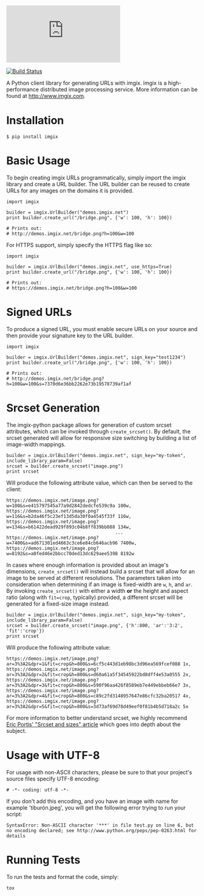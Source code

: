 ![imgix logo](https://assets.imgix.net/imgix-logo-web-2014.pdf?page=2&fm=png&w=200&h=200)

[![Build Status](https://travis-ci.org/imgix/imgix-python.png?branch=master)](https://travis-ci.org/imgix/imgix-python)

A Python client library for generating URLs with imgix. imgix is a
high-performance distributed image processing service. More information
can be found at <http://www.imgix.com>.

Installation
============

``` {.bash}
$ pip install imgix
```

Basic Usage
===========

To begin creating imgix URLs programmatically, simply import the imgix
library and create a URL builder. The URL builder can be reused to
create URLs for any images on the domains it is provided.

``` {.python}
import imgix

builder = imgix.UrlBuilder("demos.imgix.net")
print builder.create_url("/bridge.png", {'w': 100, 'h': 100})

# Prints out:
# http://demos.imgix.net/bridge.png?h=100&w=100
```

For HTTPS support, simply specify the HTTPS flag like so:

``` {.python}
import imgix

builder = imgix.UrlBuilder("demos.imgix.net", use_https=True)
print builder.create_url("/bridge.png", {'w': 100, 'h': 100})

# Prints out:
# https://demos.imgix.net/bridge.png?h=100&w=100
```

Signed URLs
===========

To produce a signed URL, you must enable secure URLs on your source and
then provide your signature key to the URL builder.

``` {.python}
import imgix

builder = imgix.UrlBuilder("demos.imgix.net", sign_key="test1234")
print builder.create_url("/bridge.png", {'w': 100, 'h': 100})

# Prints out:
# http://demos.imgix.net/bridge.png?h=100&w=100&s=7370d6e36bb2262e73b19578739af1af
```

Srcset Generation
=================

The imgix-python package allows for generation of custom srcset
attributes, which can be invoked through `create_srcset()`. By default,
the srcset generated will allow for responsive size switching by
building a list of image-width mappings.

``` {.python}
builder = imgix.UrlBuilder("demos.imgix.net", sign_key="my-token", include_library_param=False)
srcset = builder.create_srcset("image.png")
print srcset
```

Will produce the following attribute value, which can then be served to
the client:

``` {.html}
https://demos.imgix.net/image.png?w=100&s=e415797545a77a9d2842dedcfe539c9a 100w,
https://demos.imgix.net/image.png?w=116&s=b2da46f5c23ef13d5da30f0a4545f33f 116w,
https://demos.imgix.net/image.png?w=134&s=b61422dead929f893c04b8ff839bb088 134w,
                                        ...
https://demos.imgix.net/image.png?w=7400&s=ad671301ed4663c3ce6e84cb646acb96 7400w,
https://demos.imgix.net/image.png?w=8192&s=a0fed46e2bbcc70ded13dc629aee5398 8192w
```

In cases where enough information is provided about an image\'s
dimensions, `create_srcset()` will instead build a srcset that will
allow for an image to be served at different resolutions. The parameters
taken into consideration when determining if an image is fixed-width are
`w`, `h`, and `ar`. By invoking `create_srcset()` with either a width
**or** the height and aspect ratio (along with `fit=crop`, typically)
provided, a different srcset will be generated for a fixed-size image
instead.

``` {.python}
builder = imgix.UrlBuilder("demos.imgix.net", sign_key="my-token", include_library_param=False)
srcset = builder.create_srcset("image.png", {'h':800, 'ar':'3:2', 'fit':'crop'})
print srcset
```

Will produce the following attribute value:

``` {.html}
https://demos.imgix.net/image.png?ar=3%3A2&dpr=1&fit=crop&h=800&s=6cf5c443d1eb98bc3d96ea569fcef088 1x,
https://demos.imgix.net/image.png?ar=3%3A2&dpr=2&fit=crop&h=800&s=d60a61a5f34545922bd8dff4e53a0555 2x,
https://demos.imgix.net/image.png?ar=3%3A2&dpr=3&fit=crop&h=800&s=590f96aa426f8589eb7e449ebbeb66e7 3x,
https://demos.imgix.net/image.png?ar=3%3A2&dpr=4&fit=crop&h=800&s=c89c2fd3148957647e86cfc32ba20517 4x,
https://demos.imgix.net/image.png?ar=3%3A2&dpr=5&fit=crop&h=800&s=3d73af69d78d49eef0f81b4b5d718a2c 5x
```

For more information to better understand srcset, we highly recommend
[Eric Portis\' \"Srcset and sizes\"
article](https://ericportis.com/posts/2014/srcset-sizes/) which goes
into depth about the subject.

Usage with UTF-8
================

For usage with non-ASCII characters, please be sure to that your
project's source files specify UTF-8 encoding:

``` {.python}
# -*- coding: utf-8 -*-
```

If you don\'t add this encoding, and you have an image with name for
example \'tiburón.jpeg\', you will get the following error trying to run
your script:

``` {.python}
SyntaxError: Non-ASCII character '***' in file test.py on line 6, but no encoding declared; see http://www.python.org/peps/pep-0263.html for details
```

Running Tests
=============

To run the tests and format the code, simply:

``` {.bash}
tox
```
